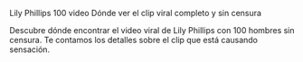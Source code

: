 Lily Phillips 100 video Dónde ver el clip viral completo y sin censura

Descubre dónde encontrar el video viral de Lily Phillips con 100 hombres sin censura. Te contamos los detalles sobre el clip que está causando sensación.
